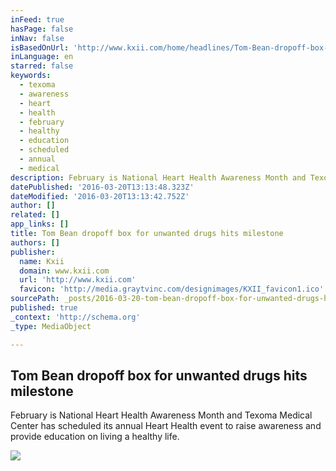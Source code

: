 ```yaml
---
inFeed: true
hasPage: false
inNav: false
isBasedOnUrl: 'http://www.kxii.com/home/headlines/Tom-Bean-dropoff-box-for-unwanted-drugs-hits-milestone--372820401.html'
inLanguage: en
starred: false
keywords:
  - texoma
  - awareness
  - heart
  - health
  - february
  - healthy
  - education
  - scheduled
  - annual
  - medical
description: February is National Heart Health Awareness Month and Texoma Medical Center has scheduled its annual Heart Health event to raise awareness and provide education on living a healthy life.
datePublished: '2016-03-20T13:13:48.323Z'
dateModified: '2016-03-20T13:13:42.752Z'
author: []
related: []
app_links: []
title: Tom Bean dropoff box for unwanted drugs hits milestone
authors: []
publisher:
  name: Kxii
  domain: www.kxii.com
  url: 'http://www.kxii.com'
  favicon: 'http://media.graytvinc.com/designimages/KXII_favicon1.ico'
sourcePath: _posts/2016-03-20-tom-bean-dropoff-box-for-unwanted-drugs-hits-milestone.md
published: true
_context: 'http://schema.org'
_type: MediaObject

---
```

<article style=""><h1>Tom Bean dropoff box for unwanted drugs hits milestone</h1><p>February is National Heart Health Awareness Month and Texoma Medical Center has scheduled its annual Heart Health event to raise awareness and provide education on living a healthy life.</p><img src="https://s3-us-west-2.amazonaws.com/the-grid-img/p/a7f6c2adddf531dbb696b6c2a5c9065b8dd4f839.jpg" /></article>